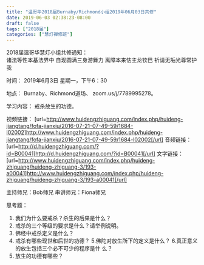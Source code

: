 ```yaml
---
title: "温哥华2018届Burnaby/Richmond小组2019年06月03日共修"
date: 2019-06-03 02:38:23-08:00
draft: false
tags: ["2018届"]
categories: ["慧灯禅修班"]
---
```

2018届温哥华慧灯小组共修通知：                                          
诸法等性本基法界中
自现圆满三身游舞力
离障本来怙主龙钦巴
祈请无垢光尊常护我

时间：
2019年6月3日 星期一，下午6：30

地点：
Burnaby、Richmond道场、 zoom.us/j/7789995278。

学习内容：
戒杀放生的功德。                    

视频链接：
[url=http://www.huidengzhiguang.com/index.php/huideng-jiangtang/fofa-jianxiu/2016-07-21-07-49-59/1684-l02002]http://www.huidengzhiguang.com/index.php/huideng-jiangtang/fofa-jianxiu/2016-07-21-07-49-59/1684-l02002[/url]
音频链接：
[url=http://d.huidengzhiguang.com/?id=B00041]http://d.huidengzhiguang.com/?id=B00041[/url]
文字链接：
[url=http://www.huidengzhiguang.com/index.php/huideng-zhiguang/huideng-zhiguang-3/193-a00041]http://www.huidengzhiguang.com/index.php/huideng-zhiguang/huideng-zhiguang-3/193-a00041[/url]

主持师兄：Bob师兄
串讲师兄：Fiona师兄

思考题：
1. 我们为什么要戒杀？杀生的后果是什么？ 
2. 戒杀的三个等级的要求是什么？请举例说明。 
3. 佛经中戒杀定义是什么？ 
4. 戒杀有哪些现世和后世的功德？ 
5.佛陀对放生所下的定义是什么？ 
6.真正意义的放生包括三个必不可少的程序是什 么？ 
7. 放生的功德有哪些？
